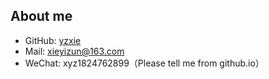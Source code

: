 ## About me
* GitHub: [yzxie](https://github.com/yzxie)
* Mail: xieyizun@163.com
* WeChat: xyz1824762899（Please tell me from github.io）